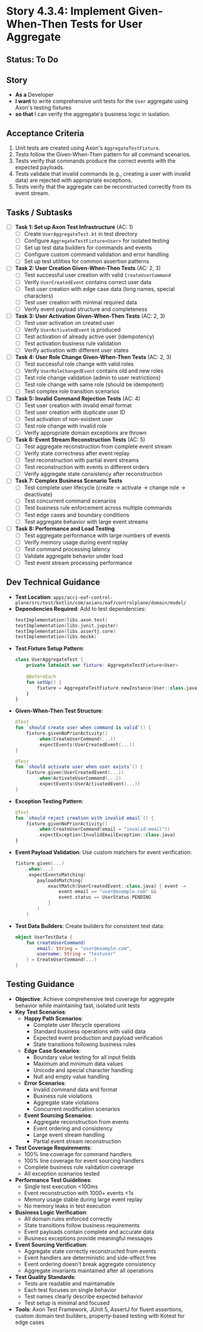 # Story 4.3.4: Implement Given-When-Then Tests for User Aggregate

## Status: To Do

## Story
- **As a** Developer
- **I want** to write comprehensive unit tests for the `User` aggregate using Axon's testing fixtures
- **so that** I can verify the aggregate's business logic in isolation.

## Acceptance Criteria
1. Unit tests are created using Axon's `AggregateTestFixture`.
2. Tests follow the Given-When-Then pattern for all command scenarios.
3. Tests verify that commands produce the correct events with the expected payloads.
4. Tests validate that invalid commands (e.g., creating a user with invalid data) are rejected with appropriate exceptions.
5. Tests verify that the aggregate can be reconstructed correctly from its event stream.

## Tasks / Subtasks

- [ ] **Task 1: Set up Axon Test Infrastructure** (AC: 1)
  - [ ] Create `UserAggregateTest.kt` in test directory
  - [ ] Configure `AggregateTestFixture<User>` for isolated testing
  - [ ] Set up test data builders for commands and events
  - [ ] Configure custom command validation and error handling
  - [ ] Set up test utilities for common assertion patterns

- [ ] **Task 2: User Creation Given-When-Then Tests** (AC: 2, 3)
  - [ ] Test successful user creation with valid `CreateUserCommand`
  - [ ] Verify `UserCreatedEvent` contains correct user data
  - [ ] Test user creation with edge case data (long names, special characters)
  - [ ] Test user creation with minimal required data
  - [ ] Verify event payload structure and completeness

- [ ] **Task 3: User Activation Given-When-Then Tests** (AC: 2, 3)
  - [ ] Test user activation on created user
  - [ ] Verify `UserActivatedEvent` is produced
  - [ ] Test activation of already active user (idempotency)
  - [ ] Test activation business rule validation
  - [ ] Verify activation with different user states

- [ ] **Task 4: User Role Change Given-When-Then Tests** (AC: 2, 3)
  - [ ] Test successful role change with valid roles
  - [ ] Verify `UserRoleChangedEvent` contains old and new roles
  - [ ] Test role change validation (admin to user restrictions)
  - [ ] Test role change with same role (should be idempotent)
  - [ ] Test complex role transition scenarios

- [ ] **Task 5: Invalid Command Rejection Tests** (AC: 4)
  - [ ] Test user creation with invalid email format
  - [ ] Test user creation with duplicate user ID
  - [ ] Test activation of non-existent user
  - [ ] Test role change with invalid role
  - [ ] Verify appropriate domain exceptions are thrown

- [ ] **Task 6: Event Stream Reconstruction Tests** (AC: 5)
  - [ ] Test aggregate reconstruction from complete event stream
  - [ ] Verify state correctness after event replay
  - [ ] Test reconstruction with partial event streams
  - [ ] Test reconstruction with events in different orders
  - [ ] Verify aggregate state consistency after reconstruction

- [ ] **Task 7: Complex Business Scenario Tests**
  - [ ] Test complete user lifecycle (create → activate → change role → deactivate)
  - [ ] Test concurrent command scenarios
  - [ ] Test business rule enforcement across multiple commands
  - [ ] Test edge cases and boundary conditions
  - [ ] Test aggregate behavior with large event streams

- [ ] **Task 8: Performance and Load Testing**
  - [ ] Test aggregate performance with large numbers of events
  - [ ] Verify memory usage during event replay
  - [ ] Test command processing latency
  - [ ] Validate aggregate behavior under load
  - [ ] Test event stream processing performance

## Dev Technical Guidance

- **Test Location**: `apps/acci-eaf-control-plane/src/test/kotlin/com/axians/eaf/controlplane/domain/model/`
- **Dependencies Required**: Add to test dependencies:
  ```kotlin
  testImplementation(libs.axon.test)
  testImplementation(libs.junit.jupiter)
  testImplementation(libs.assertj.core)
  testImplementation(libs.mockk)
  ```
- **Test Fixture Setup Pattern**:
  ```kotlin
  class UserAggregateTest {
      private lateinit var fixture: AggregateTestFixture<User>
      
      @BeforeEach
      fun setUp() {
          fixture = AggregateTestFixture.newInstance(User::class.java)
      }
  }
  ```
- **Given-When-Then Test Structure**:
  ```kotlin
  @Test
  fun `should create user when command is valid`() {
      fixture.givenNoPriorActivity()
          .when(CreateUserCommand(...))
          .expectEvents(UserCreatedEvent(...))
  }
  
  @Test
  fun `should activate user when user exists`() {
      fixture.given(UserCreatedEvent(...))
          .when(ActivateUserCommand(...))
          .expectEvents(UserActivatedEvent(...))
  }
  ```
- **Exception Testing Pattern**:
  ```kotlin
  @Test
  fun `should reject creation with invalid email`() {
      fixture.givenNoPriorActivity()
          .when(CreateUserCommand(email = "invalid-email"))
          .expectException(InvalidEmailException::class.java)
  }
  ```
- **Event Payload Validation**: Use custom matchers for event verification:
  ```kotlin
  fixture.given(...)
      .when(...)
      .expectEventsMatching(
          payloadsMatching(
              exactMatch(UserCreatedEvent::class.java) { event ->
                  event.email == "user@example.com" &&
                  event.status == UserStatus.PENDING
              }
          )
      )
  ```
- **Test Data Builders**: Create builders for consistent test data:
  ```kotlin
  object UserTestData {
      fun createUserCommand(
          email: String = "user@example.com",
          username: String = "testuser"
      ) = CreateUserCommand(...)
  }
  ```

## Testing Guidance

- **Objective**: Achieve comprehensive test coverage for aggregate behavior while maintaining fast, isolated unit tests
- **Key Test Scenarios**:
  - **Happy Path Scenarios**:
    - Complete user lifecycle operations
    - Standard business operations with valid data
    - Expected event production and payload verification
    - State transitions following business rules
  - **Edge Case Scenarios**:
    - Boundary value testing for all input fields
    - Maximum and minimum data values
    - Unicode and special character handling
    - Null and empty value handling
  - **Error Scenarios**:
    - Invalid command data and format
    - Business rule violations
    - Aggregate state violations
    - Concurrent modification scenarios
  - **Event Sourcing Scenarios**:
    - Aggregate reconstruction from events
    - Event ordering and consistency
    - Large event stream handling
    - Partial event stream reconstruction
- **Test Coverage Requirements**:
  - 100% line coverage for command handlers
  - 100% line coverage for event sourcing handlers
  - Complete business rule validation coverage
  - All exception scenarios tested
- **Performance Test Guidelines**:
  - Single test execution <100ms
  - Event reconstruction with 1000+ events <1s
  - Memory usage stable during large event replay
  - No memory leaks in test execution
- **Business Logic Verification**:
  - All domain rules enforced correctly
  - State transitions follow business requirements
  - Event payloads contain complete and accurate data
  - Business exceptions provide meaningful messages
- **Event Sourcing Verification**:
  - Aggregate state correctly reconstructed from events
  - Event handlers are deterministic and side-effect free
  - Event ordering doesn't break aggregate consistency
  - Aggregate invariants maintained after all operations
- **Test Quality Standards**:
  - Tests are readable and maintainable
  - Each test focuses on single behavior
  - Test names clearly describe expected behavior
  - Test setup is minimal and focused
- **Tools**: Axon Test Framework, JUnit 5, AssertJ for fluent assertions, custom domain test builders, property-based testing with Kotest for edge cases 
